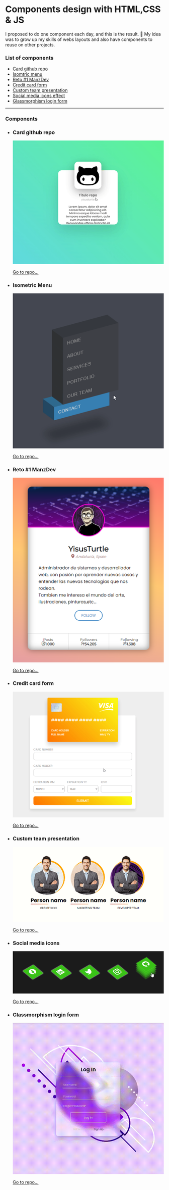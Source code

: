 # Components design with HTML,CSS & JS
I proposed to do one component each day, and this is the result. 🤙
My idea was to grow up my skills of webs layouts and also have components to reuse on other projects.

### List of components
* [Card github repo](#card-github-repo-go)
* [Isomtric menu](#isometric-menu-go)
* [Reto #1 ManzDev](#reto-1-manzdev-go)
* [Credit card form](#credit-card-form)
* [Custom team presentation](#custom-team-presentation)
* [Social media icons effect](#social-media-icons)
* [Glassmorphism login form](#glassmorphism-login-form)


<hr>

### Components

* ### Card github repo
  ![Card-github-repo-img](./img-repos/card-github-repo.gif)
  <br>
  
  [Go to repo...](https://github.com/yisusturtle/Css-Components-Styled/tree/master/components/card-github-repo)
* ### Isometric Menu
  ![Isometric-menu-img](./img-repos/isomtric-menu.gif)
  <br>
  
  [Go to repo...](https://github.com/yisusturtle/Css-Components-Styled/tree/master/components/isometric-menu)
* ### Reto #1 ManzDev
  ![Reto1-ManzDev-img](./img-repos/reto1-manzdev.png)
  <br>
  
  [Go to repo...](https://github.com/yisusturtle/Css-Components-Styled/tree/master/components/reto1-manzdev)
  
* ### Credit card form
  ![Credit-card-form-img](./img-repos/credit-card-form.gif)
  <br>
  
  [Go to repo...](https://github.com/yisusturtle/Css-Components-Styled/tree/master/components/credit-card-form)

* ### Custom team presentation
  ![Custom-team-presentation-img](./img-repos/custom-presentation-team.gif)
  <br>
  
  [Go to repo...](https://github.com/yisusturtle/Css-Components-Styled/tree/master/components/custom-team-presentation)

* ### Social media icons
  ![Custom-team-presentation-img](./img-repos/social-media-icons.gif)
  <br>
  
  [Go to repo...](https://github.com/yisusturtle/Css-Components-Styled/tree/master/components/social-media-icons)
  
* ### Glassmorphism login form
  ![glassmorphism-login-form](./img-repos/glassmorphism-login-form.gif)
  <br>

  [Go to repo...](https://github.com/yisusturtle/Css-Components-Styled/tree/master/components/glassmorphism-login-form)
